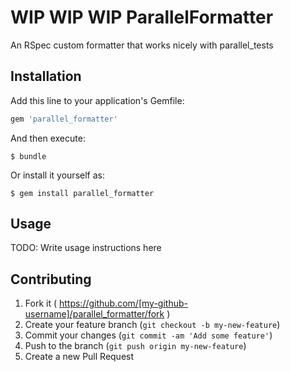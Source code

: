 # WIP WIP WIP ParallelFormatter

An RSpec custom formatter that works nicely with parallel_tests

## Installation

Add this line to your application's Gemfile:

```ruby
gem 'parallel_formatter'
```

And then execute:

    $ bundle

Or install it yourself as:

    $ gem install parallel_formatter

## Usage

TODO: Write usage instructions here

## Contributing

1. Fork it ( https://github.com/[my-github-username]/parallel_formatter/fork )
2. Create your feature branch (`git checkout -b my-new-feature`)
3. Commit your changes (`git commit -am 'Add some feature'`)
4. Push to the branch (`git push origin my-new-feature`)
5. Create a new Pull Request
